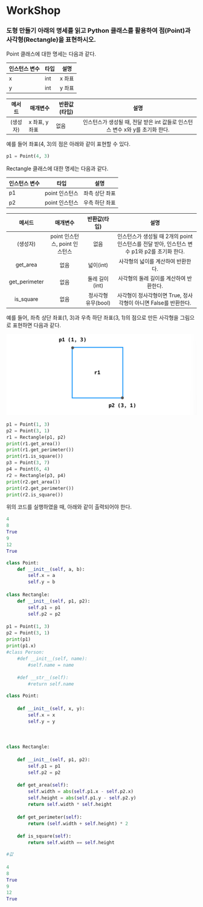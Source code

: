 # WorkShop

### 도형 만들기 아래의 명세를 읽고 Python 클래스를 활용하여 점(Point)과 사각형(Rectangle)을 표현하시오.

Point 클래스에 대한 명세는 다음과 같다.

| 인스턴스 변수 | 타입 | 설명   |
| ------------- | ---- | ------ |
| x             | int  | x 좌표 |
| y             | int  | y 좌표 |

|  메서드  | 매개변수       | 반환값(타입) |                             설명                             |
| :------: | -------------- | ------------ | :----------------------------------------------------------: |
| (생성자) | x 좌표, y 좌표 | 없음         | 인스턴스가 생성될 때, 전달 받은 int 값들로 인스턴스 변수 x와 y를 초기화 한다. |

예를 들어 좌표(4, 3)의 점은 아래와 같이 표현할 수 있다. 

``` python
p1 = Point(4, 3)
```



Rectangle 클래스에 대한 명세는 다음과 같다.

| 인스턴스 변수 | 타입           | 설명           |
| ------------- | -------------- | -------------- |
| p1            | point 인스턴스 | 좌측 상단 좌표 |
| p2            | point 인스턴스 | 우측 하단 좌표 |



|    메서드     |            매개변수            |    반환값(타입)     |                             설명                             |
| :-----------: | :----------------------------: | :-----------------: | :----------------------------------------------------------: |
|   (생성자)    | point 인스턴스, point 인스턴스 |        없음         | 인스턴스가 생성될 때 2개의 point 인스턴스를 전달 받아, 인스턴스 변수 p1와 p2를 초기화 한다. |
|   get_area    |              없음              |      넓이(int)      |              사각형의 넓이를 계산하여 반환한다.              |
| get_perimeter |              없음              |   둘레 길이 (int)   |           사각형의 둘레 길이를 계산하여 반환한다.            |
|   is_square   |              없음              | 정사각형 유무(bool) | 사각형이 정사각형이면 True, 정사각형이 아니면 False를 반환한다. |

예를 들어, 좌측 상단 좌표(1, 3)과 우측 하단 좌표(3, 1)의 점으로 만든 사각형을 그림으로 표현하면 다음과 같다. 

![image-20220126190738410](workshop.assets/image-20220126190738410.png)

``` python
p1 = Point(1, 3)
p2 = Point(3, 1)
r1 = Rectangle(p1, p2)
print(r1.get_area())
print(r1.get_perimeter())
print(r1.is_square())
p3 = Point(3, 7)
p4 = Point(6, 4)
r2 = Rectangle(p3, p4)
print(r2.get_area())
print(r2.get_perimeter())
print(r2.is_square())
```

위의 코드를 실행하였을 때, 아래와 같이 출력되어야 한다. 

``` python
4
8
True
9
12
True
```



``` python
class Point:
    def __init__(self, a, b):
        self.x = a
        self.y = b
        
class Rectangle:
    def __init__(self, p1, p2):
        self.p1 = p1
        self.p2 = p2

p1 = Point(1, 3)
p2 = Point(3, 1)
print(p1)
print(p1.x)
#class Person:
    #def __init__(self, name):
        #self.name = name 
        
    #def __str__(self):
        #return self.name
```

``` python
class Point:

    def __init__(self, x, y):
        self.x = x
        self.y = y



class Rectangle:

    def __init__(self, p1, p2):
        self.p1 = p1
        self.p2 = p2

    def get_area(self):
        self.width = abs(self.p1.x - self.p2.x)
        self.height = abs(self.p1.y - self.p2.y)
        return self.width * self.height

    def get_perimeter(self):
        return (self.width + self.height) * 2

    def is_square(self):
        return self.width == self.height
```

```python
#값 

4
8
True
9
12
True
```


